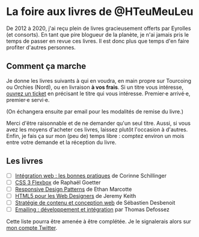 # La foire aux livres de @HTeuMeuLeu

De 2012 à 2020, j'ai reçu plein de livres gracieusement offerts par Eyrolles (et consorts). En tant que pire blogueur de la planète, je n'ai jamais pris le temps de passer en revue ces livres. Il est donc plus que temps d'en faire profiter d'autres personnes.

## Comment ça marche

Je donne les livres suivants à qui en voudra, en main propre sur Tourcoing ou Orchies (Nord), ou en livraison **à vos frais**. Si un titre vous intéresse, [ouvrez un ticket](https://github.com/hteumeuleu/foire-aux-livres/issues) en précisant le titre qui vous intéresse. Premier·e arrivé·e, premier·e servi·e.

(On échangera ensuite par email pour les modalités de remise du livre.)

Merci d'être raisonnable et de ne demander qu'un seul titre. Aussi, si vous avez les moyens d'acheter ces livres, laissez plutôt l'occasion à d'autres. Enfin, je fais ça sur mon (peu de) temps libre : comptez environ un mois entre votre demande et la réception du livre.


## Les livres

- [ ] [Intégration web : les bonnes pratiques](https://www.eyrolles.com/Informatique/Livre/integration-web-les-bonnes-pratiques-9782212133707/) de Corinne Schillinger
- [ ] [CSS 3 Flexbox](https://www.eyrolles.com/Informatique/Livre/css-3-flexbox-9782212143638/) de Raphaël Goetter
- [ ] [Responsive Design Patterns](https://www.eyrolles.com/Informatique/Livre/responsive-design-patterns-9782212117660/) de Ethan Marcotte
- [ ] [HTML5 pour les Web Designers](https://www.eyrolles.com/Informatique/Livre/html5-pour-les-web-designers-9782212144376/) de Jeremy Keith
- [ ] [Stratégie de contenu et conception web](https://www.editions-eni.fr/livre/strategie-de-contenu-et-conception-web-les-etapes-a-suivre-pour-bien-demarrer-9782746080331) de Sébastien Desbenoit
- [ ] [Emailing : développement et intégration](https://www.eyrolles.com/Informatique/Livre/emailing-developpement-et-integration-9782212678499/) par Thomas Defossez

Cette liste pourra être amenée à être complétée. Je le signalerais alors sur [mon compte Twitter](https://www.twitter.com/HTeuMeuLeu).
